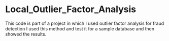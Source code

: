 # Local_Outlier_Factor_Analysis
This code is part of a project in which I used outlier factor analysis for fraud detection
I used this method and test it for a sample database and then showed the results.


